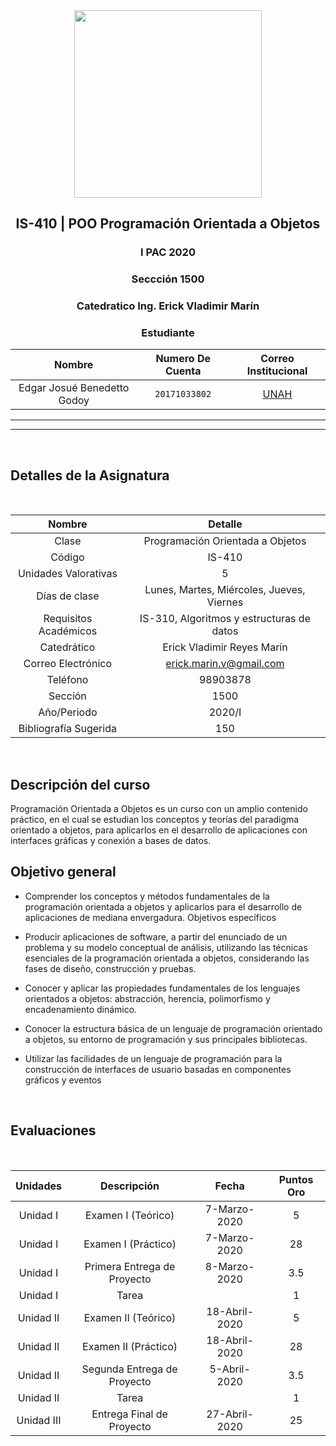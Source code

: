 <div align="center">
    <img src="https://programacioncetis104.milaulas.com/pluginfile.php/25/course/overviewfiles/89120b62-a53c-491d-a359-839b2f39971b.png" width="300px"> </img> 
    
<!-- Encabezado -->
## IS-410 | POO Programación Orientada a Objetos
### I PAC 2020 
### Seccción 1500
### Catedratico **Ing. Erick Vladimir Marín**


### Estudiante 
| Nombre | Numero De Cuenta | Correo Institucional |
|:-------------:| :-----:|:-----:|
| Edgar Josué Benedetto Godoy | `20171033802` | [UNAH](mailto:edgar.benedetto@unah.hn) |

</div>

_______
_______

<br>

## Detalles de la Asignatura
<br>

| Nombre | Detalle |
|:------:|:-------:|
| Clase | Programación Orientada a Objetos |
| Código| IS-410 |
| Unidades Valorativas| 5 |
| Días de clase| Lunes, Martes, Miércoles, Jueves, Viernes |
| Requisitos Académicos| IS-310, Algoritmos y estructuras de datos |
| Catedrático| Erick Vladimir Reyes Marín |
| Correo Electrónico| erick.marin.v@gmail.com |
| Teléfono| 98903878 |
| Sección| 1500 | 
| Año/Periodo| 2020/I |
| Bibliografía Sugerida| 150 |

<br>

## Descripción del curso
Programación Orientada a Objetos es un curso con un amplio contenido práctico, en el cual se 
estudian los conceptos y teorías del paradigma orientado a objetos, para aplicarlos en el 
desarrollo de aplicaciones con interfaces gráficas y conexión a bases de datos.
## Objetivo general
* Comprender los conceptos y métodos fundamentales de la programación orientada a objetos y 
aplicarlos para el desarrollo de aplicaciones de mediana envergadura.
Objetivos específicos

* Producir aplicaciones de software, a partir del enunciado de un problema y su modelo conceptual 
de análisis, utilizando las técnicas esenciales de la programación orientada a objetos, 
considerando las fases de diseño, construcción y pruebas.

* Conocer y aplicar las propiedades fundamentales de los lenguajes orientados a objetos: 
abstracción, herencia, polimorfismo y encadenamiento dinámico.

* Conocer la estructura básica de un lenguaje de programación orientado a objetos, su entorno de 
programación y sus principales bibliotecas.

* Utilizar las facilidades de un lenguaje de programación para la construcción de interfaces de 
usuario basadas en componentes gráficos y eventos

<br>

## Evaluaciones

<br>

| Unidades | Descripción | Fecha | Puntos Oro |
|:---------:|:---------:|:-----:|:---------:|
| Unidad I | Examen I (Teórico) | 7-Marzo-2020 | 5
| Unidad I | Examen I (Práctico) | 7-Marzo-2020 | 28
| Unidad I | Primera Entrega de Proyecto | 8-Marzo-2020 | 3.5
| Unidad I | Tarea | |  1
| Unidad II| Examen II (Teórico) | 18-Abril-2020 | 5|
| Unidad II| Examen II (Práctico) |18-Abril-2020 |28 |
| Unidad II| Segunda Entrega de Proyecto | 5-Abril-2020 | 3.5
| Unidad II| Tarea | |  1|
| Unidad III | Entrega Final de Proyecto  | 27-Abril-2020 | 25 |
